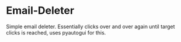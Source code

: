 # Email-Deleter
Simple email deleter. Essentially clicks over and over again until target clicks is reached, uses pyautogui for this.
